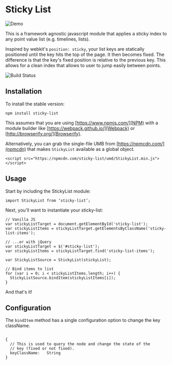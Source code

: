 # Sticky List

![Demo](https://raw.github.com/rnolan3/sticky-list/screenshots/sticky-list-demo.gif)

This is a framework agnostic javascript module that applies a sticky index to any point value list (e.g. timelines, lists).

Inspired by webkit's `position: sticky`, your list keys are statically positioned until the key hits the top of the page. It then becomes fixed. The difference is that the key's fixed position is relative to the previous key. This allows for a clean index that allows to user to jump easily between points.

![Build Status](https://travis-ci.org/rnolan3/sticky-list.svg)

## Installation

To install the stable version:

```
npm install sticky-list
```

This assumes that you are using [https://www.npmjs.com/](NPM) with a module builder like [https://webpack.github.io/](Webpack) or [http://browserify.org/](Browserify).

Alternatively, you can grab the single-file UMB from [https://npmcdn.com/](npmcdn) that makes `StickyList` available as a global object.

```
<script src="https://npmcdn.com/sticky-list/umd/StickyList.min.js"></script>
```

## Usage

Start by including the StickyList module:

```
import StickyList from ‘sticky-list’;
```

Next, you'll want to instantiate your sticky-list:

```
// Vanilla JS
var stickyListTarget = document.getElementById('sticky-list');
var stickyListItems = stickyListTarget.getElementsByClassName('sticky-list-items');

// ...or with jQuery
var stickyListTarget = $('#sticky-list');
var stickyListItems = stickyListTarget.find('sticky-list-items');

var StickyListSource = StickyList(stickyList);

// Bind items to list
for (var i = 0; i < stickyListItems.length; i++) {
  StickyListSource.bindItem(stickyListItems[i]);
}
```

And that's it!

## Configuration

The `bindItem` method has a single configuration option to change the key className.

```

{
  // This is used to query the node and change the state of the
  // key (fixed or not fixed).
  keyClassName:   String  
}

```
